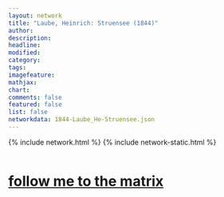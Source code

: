 ```yaml
---
layout: network
title: "Laube, Heinrich: Struensee (1844)"
author:
description:
headline:
modified:
category:
tags: 
imagefeature: 
mathjax: 
chart: 
comments: false
featured: false
list: false
networkdata: 1844-Laube_He-Struensee.json
---
```

{% include network.html %}
{% include network-static.html %}
<div class="row">
  <div class="small-5 small-centered columns"><a href="/matrix389"><h1>follow me to the matrix</h1></a>
</div>
</div>
